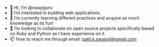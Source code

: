 - 👋 Hi, I’m @swapguru
- 👀 I’m interested in building web applications.
- 🌱 I’m currently learning different practices and acquire as much knowledge as its fun!
- 💞️ I’m looking to collaborate on open source projects specifically based on Ruby and Python as I have experience on it
- 📫 How to reach me through email: patil.k.swapnil@gmail.com

<!---
swapguru/swapguru is a ✨ special ✨ repository because its `README.md` (this file) appears on your GitHub profile.
You can click the Preview link to take a look at your changes.
--->
